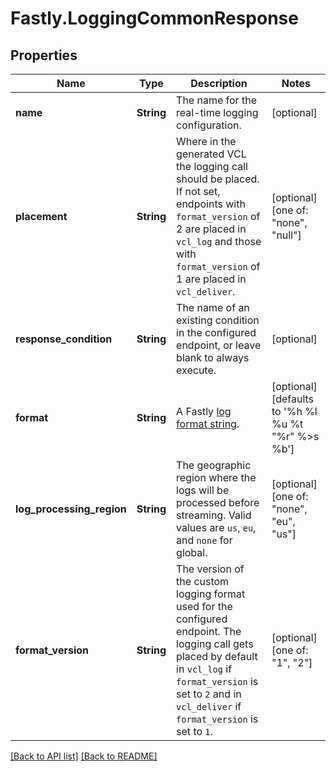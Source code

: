 # Fastly.LoggingCommonResponse

## Properties

Name | Type | Description | Notes
------------ | ------------- | ------------- | -------------
**name** | **String** | The name for the real-time logging configuration. | [optional] 
**placement** | **String** | Where in the generated VCL the logging call should be placed. If not set, endpoints with `format_version` of 2 are placed in `vcl_log` and those with `format_version` of 1 are placed in `vcl_deliver`.  | [optional]  [one of: "none", "null"]
**response_condition** | **String** | The name of an existing condition in the configured endpoint, or leave blank to always execute. | [optional] 
**format** | **String** | A Fastly [log format string](https://www.fastly.com/documentation/guides/integrations/streaming-logs/custom-log-formats/). | [optional]  [defaults to '%h %l %u %t "%r" %&gt;s %b']
**log_processing_region** | **String** | The geographic region where the logs will be processed before streaming. Valid values are `us`, `eu`, and `none` for global. | [optional]  [one of: "none", "eu", "us"]
**format_version** | **String** | The version of the custom logging format used for the configured endpoint. The logging call gets placed by default in `vcl_log` if `format_version` is set to `2` and in `vcl_deliver` if `format_version` is set to `1`.  | [optional]  [one of: "1", "2"]


[[Back to API list]](../../README.md#endpoints) [[Back to README]](../../README.md)
